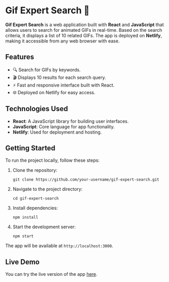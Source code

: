 <h1>Gif Expert Search 🎥</h1>

<p><strong>Gif Expert Search</strong> is a web application built with <strong>React</strong> and <strong>JavaScript</strong> that allows users to search for animated GIFs in real-time. Based on the search criteria, it displays a list of 10 related GIFs. The app is deployed on <strong>Netlify</strong>, making it accessible from any web browser with ease.</p>

<h2>Features</h2>
<ul>
    <li>🔍 Search for GIFs by keywords.</li>
    <li>🎬 Displays 10 results for each search query.</li>
    <li>⚡️ Fast and responsive interface built with React.</li>
    <li>🌐 Deployed on Netlify for easy access.</li>
</ul>

<h2>Technologies Used</h2>
<ul>
    <li><strong>React</strong>: A JavaScript library for building user interfaces.</li>
    <li><strong>JavaScript</strong>: Core language for app functionality.</li>
    <li><strong>Netlify</strong>: Used for deployment and hosting.</li>
</ul>

<h2>Getting Started</h2>
<p>To run the project locally, follow these steps:</p>
<ol>
    <li>Clone the repository:
        <pre><code>git clone https://github.com/your-username/gif-expert-search.git</code></pre>
    </li>
    <li>Navigate to the project directory:
        <pre><code>cd gif-expert-search</code></pre>
    </li>
    <li>Install dependencies:
        <pre><code>npm install</code></pre>
    </li>
    <li>Start the development server:
        <pre><code>npm start</code></pre>
    </li>
</ol>

<p>The app will be available at <code>http://localhost:3000</code>.</p>

<h2>Live Demo</h2>
<p>You can try the live version of the app <a href="https://your-netlify-url.netlify.app">here</a>.</p>
